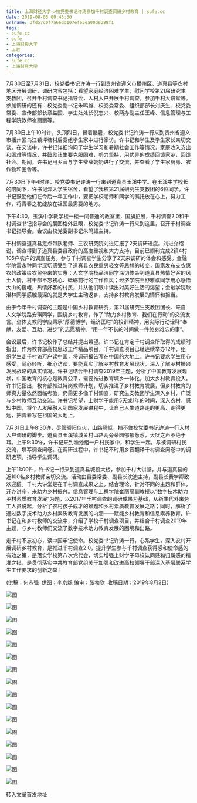 ```yaml
---
title: 上海财经大学->校党委书记许涛参加千村调查调研乡村教育 | sufe.cc
date: 2019-08-03 00:43:30
urlname: 3fd57c0f7a66dd107ef65ea00d9388f1
tags: 
- sufe.cc
- sufe
- 上海财经大学
- 上财
categories:
- sufe.cc
- 上海财经大学
---
```



7月30日至7月31日，校党委书记许涛一行到贵州省遵义市播州区、道真县等农村地区开展调研，调研内容包括：看望家庭经济困难学生，慰问学校第21届研究生支教团，召开千村调查书记指导会，入村入户开展千村调查，参加千村大讲堂等。参加调研的还有：校党委副书记朱鸣雄、校党委常委、组织部部长刘庆生、校党委常委、宣传部部长章益国、学生处处长倪志兴、校两办副主任王峰、信息管理与工程学院教师崔丽丽等。

7月30日上午10时许，头顶烈日，冒着酷暑，校党委书记许涛一行来到贵州省遵义市播州区乌江镇坪塘村后寨组学生家中进行家访。许书记和学生及学生家长亲切交谈。在交谈中，许书记详细询问了学生学习和暑期社会工作等情况，家庭收入支出和困难等情况，并鼓励该生要克服困难，努力坚持，用优异的成绩回馈家乡，回馈社会。期间，许书记用乡音与学生爷爷奶奶进行了交流，并查看了学生家厨房、农作物和圈舍等。

7月30日下午4时许，校党委书记许涛一行来到道真县玉溪中学。在玉溪中学校长的陪同下，许书记深入学生宿舍，看望了我校第21届研究生支教团的6位同学。许书记鼓励他们在今后一年工作中，要把学校老师和同学的嘱托放在心上，努力工作，将青春之花绽放在祖国最需要的地方。

下午4:30，玉溪中学教学楼一楼一间普通的教室里，国旗招展，千村调查2.0和千村调查书记指导会的展图格外显眼，校党委书记许涛一行来到这里，召开千村调查书记指导会。会议由校党委副书记朱鸣雄主持。

千村调查道真县定点带队老师、三农研究院刘进汇报了2天调研进度。刘进介绍说，调查得到了道真县委县政府的高度重视和大力支持，目前已顺利完成2镇4村105户农户的调查任务。参与千村调查学生分享了2天来调研的体会和感受。金融学院雷永翀同学深切感受到了道真县农民重男轻女等思想的转变，国家发布支农惠农的政策给农民带来的实惠；人文学院杨品洁同学深切体会到道真县热情好客的风土人情，村干部不忘初心、砥砺前行的工作作风；经济学院王舒雅祺同学用心感悟大山的巍峨，热情好客的村民，并从他们眼中读出对美好生活的渴望；金融学院耿湛林同学感触最深的就是大学生主动返乡，支持乡村教育发展的情怀和担当。

由于今年千村调查的主题是中国乡村教育研究，第21届研究生支教团团长、来自人文学院路安琪同学，围绕乡村教育，作了“助力乡村教育、我们在行动”的交流发言。全体支教同学应秉承“厚德博学，经济匡时”的校训精神，用实际行动诠释“奉献、友爱、互助、进步”的志愿精神。“用一年不长的时间做一件终身难忘的事”。

会议最后，许书记校作了总结并提出希望。许书记在肯定千村调查所取得的成绩时指出，作为教育部高校思政工作精品项目，千村调查项目已经连续举办12年，组织学生走千村访万户读中国，将调研报告写在中国的大地上。许书记要求学生用心感受，耐心倾听，细心访谈，要能真实了解乡村教育发展现状，深入了解乡村振兴发展战略的真实情况。许书记结合千村调查2019年主题，分析了中国教育发展现状，中国教育的核心是教育公平，需要推进教育城乡一体化，加大乡村教育投入。许书记指出，教育部推进特岗教师计划，切实推进了乡村教育发展，但乡村教育的师资力量依然面临考验，仍需更多像千村调查，研究生支教团学生深入乡村，广泛与乡村教师互动交流。许书记希望，上财学子能用5天或1年的时间，深入农村，感知中国，将个人发展融入到国家发展进程中，让自己人生道路走的更高、走得更远，把青春写在祖国的大地上。

7月31日上午8:30许，尽管骄阳似火，山路崎岖，挡不住校党委书记许涛一行入村入户调研的脚步。道真县玉溪镇城关村山路两旁茶园郁郁葱葱，犬吠之声不绝于耳。上午9:30许，许书记来到渔池组一户村民家中，和学生一起，与被调研村民交流，填写调查问卷。在调研过程中，许书记不时用乡音翻译千村调查问卷中的调研选项，指导学生调研。

上午11:00许，许书记一行来到道真县城投大楼，参加千村大讲堂，并与道真县的近100名乡村教师亲切交流。活动由县委常委、副县长沈迪主持，副县长费学卿致欢迎辞。千村大讲堂是在千村调查成果之上，结合理论，针对不同的主题和群体，开办讲座，来助力乡村振兴。信息管理与工程学院崔丽丽副教授以“数字技术助力乡村素质教育发展”为题，以2017年千村调查的调研成果为基础，从新生代外来务工人员说起，分析了农村孩子成才的难题和乡村素质教育发展之路；同时，解析了通过数字技术助力乡村素质教育发展的内涵——赋能乡村教育和信息素养教育。许书记在和乡村教师的交流中，介绍了学校千村调查项目，并结合千村调查2019年主题，与乡村教师们交流了数字技术助力教育发展的困境和出路。

走千村不忘初心，读中国牢记使命。校党委书记许涛一行，心系学生，深入农村开展调研乡村教育，是推进千村调查2.0，提升学生参与千村调查获得感和使命感的有效之策，是落实学校第八次党代会，切实增强上财学子母校认同感和归属感的精准之措，是贯彻落实中共教育部党组关于加强和改进高校领导干部深入基层联系学生工作要求的创新之举！

(供稿：何志强  供图：李京烁 编审：张勃欣  收稿日期：2019年8月2日）



![图](http://news.sufe.edu.cn/_upload/article/images/f7/9b/691f82184ad597ce29d941371e46/e0a7cd47-98a1-4783-ab13-25ffe62594ec.jpg)

![图](http://news.sufe.edu.cn/_upload/article/images/f7/9b/691f82184ad597ce29d941371e46/66d03d83-0749-4241-b316-c5695254e080.jpg)

![图](http://news.sufe.edu.cn/_upload/article/images/f7/9b/691f82184ad597ce29d941371e46/e89d7b4f-8be3-4b49-a45e-241721a6b4ed.jpg)

![图](http://news.sufe.edu.cn/_upload/article/images/f7/9b/691f82184ad597ce29d941371e46/1b2d5e61-6cb7-40ad-8016-0df6eab052c3.jpg)

![图](http://news.sufe.edu.cn/_upload/article/images/f7/9b/691f82184ad597ce29d941371e46/a0919d38-b83f-4572-8589-23cffb7e518c.jpeg)

![图](http://news.sufe.edu.cn/_upload/article/images/f7/9b/691f82184ad597ce29d941371e46/2d2c0342-15d7-435f-b039-1d1cb03cefe5.jpg)

![图](http://news.sufe.edu.cn/_upload/article/images/f7/9b/691f82184ad597ce29d941371e46/66be992b-e531-4b3e-acfd-51f7e6043ea1.png)

![图](http://news.sufe.edu.cn/_upload/article/images/f7/9b/691f82184ad597ce29d941371e46/1849063e-0f1a-4b8e-8361-729707e65094.jpg)

![图](http://news.sufe.edu.cn/_upload/article/images/f7/9b/691f82184ad597ce29d941371e46/7b7e7737-3fe3-4696-8f3b-0b65c55c0e28.jpg)

![图](http://news.sufe.edu.cn/_upload/article/images/f7/9b/691f82184ad597ce29d941371e46/4ccaf17a-314e-4565-bb14-7ac0d12e0c2d.jpg)

![图](http://news.sufe.edu.cn/_upload/article/images/f7/9b/691f82184ad597ce29d941371e46/aeaea448-7552-4296-a7dd-37a29b46affc.jpg)

![图](http://news.sufe.edu.cn/_upload/article/images/f7/9b/691f82184ad597ce29d941371e46/ee44de51-af6b-4cde-b158-4e145c2916d7.jpg)

![图](http://news.sufe.edu.cn/_upload/article/images/f7/9b/691f82184ad597ce29d941371e46/d1e0f19c-af2c-4c0f-9314-2e02ce41c24a.jpg)

![图](http://news.sufe.edu.cn/_upload/article/images/f7/9b/691f82184ad597ce29d941371e46/bcd9e9b5-bb22-4822-aa4d-eb3fd799dcd2.jpg)

![图](http://news.sufe.edu.cn/_upload/article/images/f7/9b/691f82184ad597ce29d941371e46/ced7d066-74ce-4d8a-99e5-5ef7ef6fe46e.jpg)

![图](http://news.sufe.edu.cn/_upload/article/images/f7/9b/691f82184ad597ce29d941371e46/ae9a479d-76ce-4fab-aca1-258181237bf4.jpg)

[转入文章首发地址](http://news.sufe.edu.cn/dc/4e/c179a121934/page.htm)